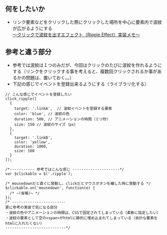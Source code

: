 ## 何をしたいか

- リンク要素などをクリックした際にクリックした場所を中心に要素内で波紋が広がるようにする<br>
[～クリックで波紋を出すエフェクト（Ripple Effect）実装メモ～](https://qiita.com/nekoneko-wanwan/items/c9f26ce049bd422e555c)

## 参考と違う部分

- 参考では波紋は１つのみだが、今回はクリックのたびに波紋を作れるようにする（リンクをクリックする事を考えると、複数回クリックされるか事があるかの問題は、置いておく。。）
- 下記の感じでイベントを登録出来るようにする（ライブラリ化する）
```JS
// こんな感じでイベントを登録したい
click_ripple([
  {
    target: '.linkA',  // 波紋イベントを登録する要素
    color: 'blue', // 波紋の色
    duration: 500, // アニメーションの時間（ミリ秒）
    size: 150 // 波紋のサイズ（px）
  },
  {
    target: '.linkB', 
    color: 'yellow',
    duration: 1000,
    size: 100
  }
]);

/*----------- 参考ではこんな感じ ---------------------*/
var $clickable = $('.ripple');

/* mousedownだと直ぐに発動し、clickだとマウスボタンを離した時に発動する */
$clickable.on('mousedown', function(e) {
  /* ~(省略)~ */
});
/* ------------------------
更に参考の実装で気になる部分
・波紋の色やアニメーションの時間は、CSSで固定されてしまっている（柔軟に指定したい）
・波紋の要素として空の<span>がhtmlに静的に埋め込まれてしまっている（余計な要素をhtmlに入れたくない）
---------------------------*/
```